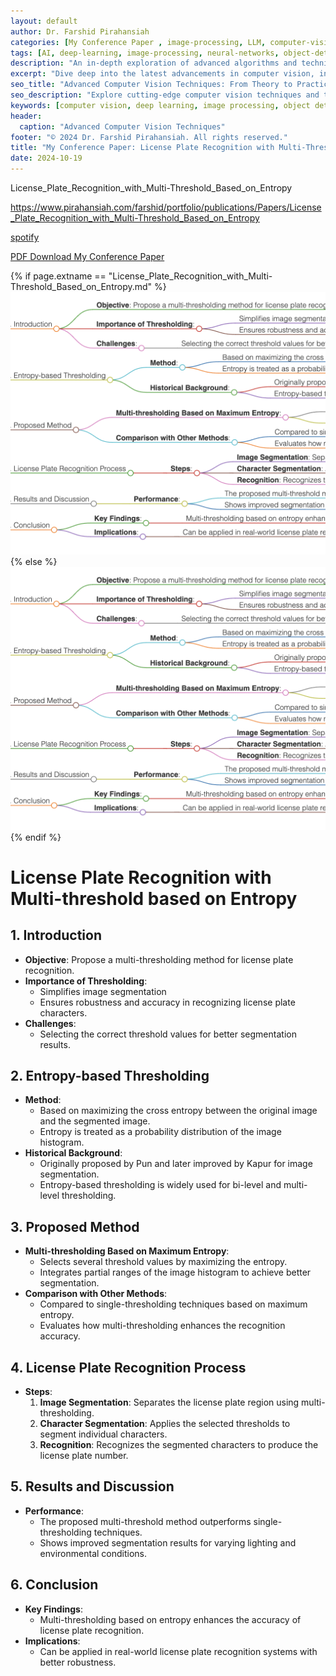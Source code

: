 ```yaml
---
layout: default
author: Dr. Farshid Pirahansiah
categories: [My Conference Paper , image-processing, LLM, computer-vision, ML, DL, AWS, IoT, Robotics, Adaptive Image Thresholding]
tags: [AI, deep-learning, image-processing, neural-networks, object-detection, ML, DL, AWS, IoT, Robotics, Adaptive Image Thresholding]
description: "An in-depth exploration of advanced algorithms and techniques in computer vision, , ML, DL, AWS, IoT, Robotics, Adaptive Image Thresholding, including real-time processing and AI integration."
excerpt: "Dive deep into the latest advancements in computer vision, including deep learning methodologies,, ML, DL, AWS, IoT, Robotics, Adaptive Image Thresholding,  real-time image processing, and their applications in modern technology."
seo_title: "Advanced Computer Vision Techniques: From Theory to Practice, , ML, DL, AWS, IoT, Robotics, Adaptive Image Thresholding"
seo_description: "Explore cutting-edge computer vision techniques and their applications in modern technology, including deep learning and real-time processing., ML, DL, AWS, IoT, Robotics, Adaptive Image Thresholding"
keywords: [computer vision, deep learning, image processing, object detection, neural networks, AI, ML, DL, AWS, IoT, Robotics, Adaptive Image Thresholding]
header:
  caption: "Advanced Computer Vision Techniques"
footer: "© 2024 Dr. Farshid Pirahansiah. All rights reserved."
title: "My Conference Paper: License Plate Recognition with Multi-Threshold Based on Entropy"
date: 2024-10-19
---
```


License_Plate_Recognition_with_Multi-Threshold_Based_on_Entropy



https://www.pirahansiah.com/farshid/portfolio/publications/Papers/License_Plate_Recognition_with_Multi-Threshold_Based_on_Entropy


[spotify]( https://podcasters.spotify.com/pod/show/pirahansiah/episodes/License-Plate-Recognition-with-Multi-threshold-based-on-Entropy-e2ps290)

[PDF Download My Conference Paper]( https://doi.org/10.1109/ICEEI.2011.6021627 )


{% if page.extname == "License_Plate_Recognition_with_Multi-Threshold_Based_on_Entropy.md" %}
  ![My Conference Paper License Plate Recognition with Multi-Threshold Based on Entropy  ](/farshid/portfolio/publications/Papers/License_Plate_Recognition_with_Multi-Threshold_Based_on_Entropy.png)
{% else %}
  <img src="/farshid/portfolio/publications/Papers/License_Plate_Recognition_with_Multi-Threshold_Based_on_Entropy.png" alt="My Conference Paper: License Plate Recognition with Multi-Threshold Based on Entropy "  style="max-width: 100%; height: auto;">
{% endif %}


# License Plate Recognition with Multi-threshold based on Entropy

## 1. Introduction
   - **Objective**: Propose a multi-thresholding method for license plate recognition.
   - **Importance of Thresholding**:
     - Simplifies image segmentation
     - Ensures robustness and accuracy in recognizing license plate characters.
   - **Challenges**:
     - Selecting the correct threshold values for better segmentation results.

## 2. Entropy-based Thresholding
   - **Method**:
     - Based on maximizing the cross entropy between the original image and the segmented image.
     - Entropy is treated as a probability distribution of the image histogram.
   - **Historical Background**:
     - Originally proposed by Pun and later improved by Kapur for image segmentation.
     - Entropy-based thresholding is widely used for bi-level and multi-level thresholding.

## 3. Proposed Method
   - **Multi-thresholding Based on Maximum Entropy**:
     - Selects several threshold values by maximizing the entropy.
     - Integrates partial ranges of the image histogram to achieve better segmentation.
   - **Comparison with Other Methods**:
     - Compared to single-thresholding techniques based on maximum entropy.
     - Evaluates how multi-thresholding enhances the recognition accuracy.

## 4. License Plate Recognition Process
   - **Steps**:
     1. **Image Segmentation**: Separates the license plate region using multi-thresholding.
     2. **Character Segmentation**: Applies the selected thresholds to segment individual characters.
     3. **Recognition**: Recognizes the segmented characters to produce the license plate number.

## 5. Results and Discussion
   - **Performance**:
     - The proposed multi-threshold method outperforms single-thresholding techniques.
     - Shows improved segmentation results for varying lighting and environmental conditions.

## 6. Conclusion
   - **Key Findings**:
     - Multi-thresholding based on entropy enhances the accuracy of license plate recognition.
   - **Implications**:
     - Can be applied in real-world license plate recognition systems with better robustness.